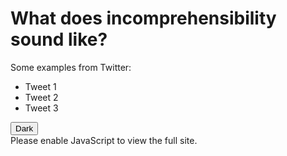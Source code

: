 <!DOCTYPE html>
<html lang="en">
<head>
    <meta charset="UTF-8">
    <title>Incoherent Queer Sounds</title>
    <link rel="stylesheet" href="main.css">
</head>
<body>
<body class="light-theme">
    <h1>What does incomprehensibility sound like?</h1>
    <p id="msg">Some examples from Twitter:</p>
    <ul>
        <li class="list">Tweet 1</li>
        <li class="list">Tweet 2</li>
        <li class="list">Tweet 3</li>
    </ul>
    <div>
        <button class="btn">Dark</button>
    </div>
    <script src="app.js"></script>
    <noscript>Please enable JavaScript to view the full site.</noscript>
</body>
</html>
